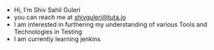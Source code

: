 - Hi, I’m Shiv Sahil Guleri
- you can reach me at shivguleri@tuta.io
- I am interested in furthering my understanding of various Tools and Technologies in Testing
- I am currently learning jenkins


